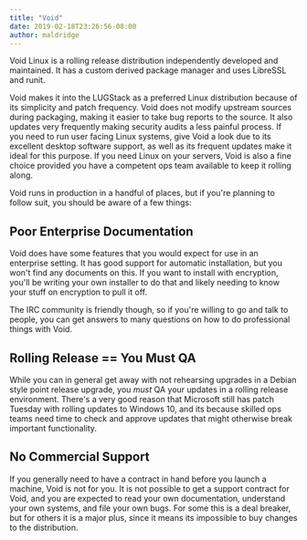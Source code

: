 ```yaml
---
title: "Void"
date: 2019-02-18T23:26:56-08:00
author: maldridge
---
```


Void Linux is a rolling release distribution independently developed
and maintained.  It has a custom derived package manager and uses
LibreSSL and runit.

Void makes it into the LUGStack as a preferred Linux distribution
because of its simplicity and patch frequency.  Void does not modify
upstream sources during packaging, making it easier to take bug
reports to the source.  It also updates very frequently making
security audits a less painful process.  If you need to run user
facing Linux systems, give Void a look due to its excellent desktop
software support, as well as its frequent updates make it ideal for
this purpose.  If you need Linux on your servers, Void is also a fine
choice provided you have a competent ops team available to keep it
rolling along.

Void runs in production in a handful of places, but if you're planning
to follow suit, you should be aware of a few things:

## Poor Enterprise Documentation

Void does have some features that you would expect for use in an
enterprise setting.  It has good support for automatic installation,
but you won't find any documents on this.  If you want to install with
encryption, you'll be writing your own installer to do that and likely
needing to know your stuff on encryption to pull it off.

The IRC community is friendly though, so if you're willing to go and
talk to people, you can get answers to many questions on how to do
professional things with Void.

## Rolling Release == You Must QA

While you can in general get away with not rehearsing upgrades in a
Debian style point release upgrade, you *must* QA your updates in a
rolling release environment.  There's a very good reason that
Microsoft still has patch Tuesday with rolling updates to Windows 10,
and its because skilled ops teams need time to check and approve
updates that might otherwise break important functionality.

## No Commercial Support

If you generally need to have a contract in hand before you launch a
machine, Void is not for you.  It is not possible to get a support
contract for Void, and you are expected to read your own
documentation, understand your own systems, and file your own bugs.
For some this is a deal breaker, but for others it is a major plus,
since it means its impossible to buy changes to the distribution.
